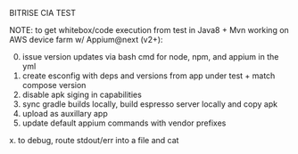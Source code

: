 BITRISE CIA TEST

NOTE: to get whitebox/code execution from test in Java8 + Mvn working on AWS device farm w/ Appium@next (v2+):

0. issue version updates via bash cmd for node, npm, and appium in the yml
1. create esconfig with deps and versions from app under test + match compose version
2. disable apk siging in capabilities
3. sync gradle builds locally, build espresso server locally and copy apk
4. upload as auxillary app
5. update default appium commands with vendor prefixes

x. to debug, route stdout/err into a file and cat
